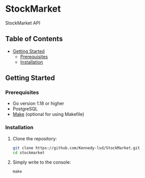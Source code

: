 # StockMarket

StockMarket API

## Table of Contents

- [Getting Started](#getting-started)
  - [Prerequisites](#prerequisites)
  - [Installation](#installation)

## Getting Started

### Prerequisites

- Go version 1.18 or higher
- PostgreSQL
- [Make](https://www.gnu.org/software/make/) (optional for using Makefile)

### Installation

1. Clone the repository:
   ```bash
   git clone https://github.com/Kennedy-lsd/StockMarket.git
   cd stockmarket
   ```
2. Simply write to the console:

   `make`
